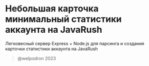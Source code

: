 # Небольшая карточка минимальный статистики аккаунта на JavaRush

Легковесный сервер Express + Node.js для парсинга и создания карточки статистики аккаунта на JavaRush

> @welpodron 2023